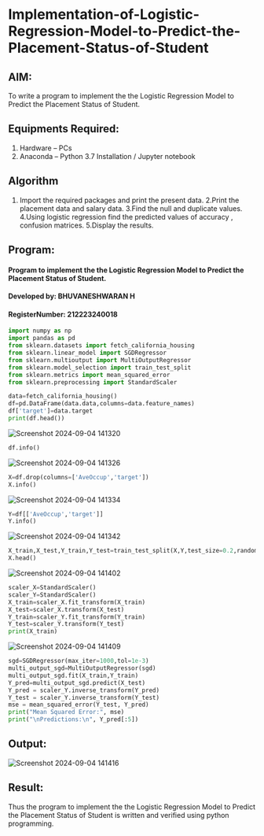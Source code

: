 # Implementation-of-Logistic-Regression-Model-to-Predict-the-Placement-Status-of-Student

## AIM:
To write a program to implement the the Logistic Regression Model to Predict the Placement Status of Student.

## Equipments Required:
1. Hardware – PCs
2. Anaconda – Python 3.7 Installation / Jupyter notebook

## Algorithm
1. Import the required packages and print the present data.
2.Print the placement data and salary data.
3.Find the null and duplicate values.
4.Using logistic regression find the predicted values of accuracy , confusion matrices.
5.Display the results. 

## Program:

#### Program to implement the the Logistic Regression Model to Predict the Placement Status of Student.
#### Developed by: BHUVANESHWARAN H
#### RegisterNumber:  212223240018


~~~python
import numpy as np
import pandas as pd
from sklearn.datasets import fetch_california_housing
from sklearn.linear_model import SGDRegressor
from sklearn.multioutput import MultiOutputRegressor
from sklearn.model_selection import train_test_split
from sklearn.metrics import mean_squared_error
from sklearn.preprocessing import StandardScaler
~~~
~~~python
data=fetch_california_housing()
df=pd.DataFrame(data.data,columns=data.feature_names)
df['target']=data.target
print(df.head())
~~~
![Screenshot 2024-09-04 141320](https://github.com/user-attachments/assets/cf0a7cb3-f086-4f9c-8360-ffbcdf402808)
~~~python
df.info()
~~~
![Screenshot 2024-09-04 141326](https://github.com/user-attachments/assets/8acf2aaf-8108-4fe8-bc05-2d79d2ffe7f9)
~~~python
X=df.drop(columns=['AveOccup','target'])
X.info()
~~~
![Screenshot 2024-09-04 141334](https://github.com/user-attachments/assets/a2305206-cfea-4d68-b0ae-576259660220)
~~~python
Y=df[['AveOccup','target']]
Y.info()
~~~
![Screenshot 2024-09-04 141342](https://github.com/user-attachments/assets/226d87cd-cf5b-4137-bdaf-8ae683d9f936)
~~~python
X_train,X_test,Y_train,Y_test=train_test_split(X,Y,test_size=0.2,random_state=42)
X.head()
~~~
![Screenshot 2024-09-04 141402](https://github.com/user-attachments/assets/8c472cc7-88e2-434a-8932-cb2eaa258199)
~~~python
scaler_X=StandardScaler()
scaler_Y=StandardScaler()
X_train=scaler_X.fit_transform(X_train)
X_test=scaler_X.transform(X_test)
Y_train=scaler_Y.fit_transform(Y_train)
Y_test=scaler_Y.transform(Y_test)
print(X_train)
~~~
![Screenshot 2024-09-04 141409](https://github.com/user-attachments/assets/74067f93-ba6f-4a57-bb0e-aef7c777cf1d)
~~~python
sgd=SGDRegressor(max_iter=1000,tol=1e-3)
multi_output_sgd=MultiOutputRegressor(sgd)
multi_output_sgd.fit(X_train,Y_train)
Y_pred=multi_output_sgd.predict(X_test)
Y_pred = scaler_Y.inverse_transform(Y_pred)
Y_test = scaler_Y.inverse_transform(Y_test)
mse = mean_squared_error(Y_test, Y_pred)
print("Mean Squared Error:", mse)
print("\nPredictions:\n", Y_pred[:5])
~~~

## Output:
![Screenshot 2024-09-04 141416](https://github.com/user-attachments/assets/00db5521-9379-4fc9-820d-e491fab3ac68)



## Result:
Thus the program to implement the the Logistic Regression Model to Predict the Placement Status of Student is written and verified using python programming.
